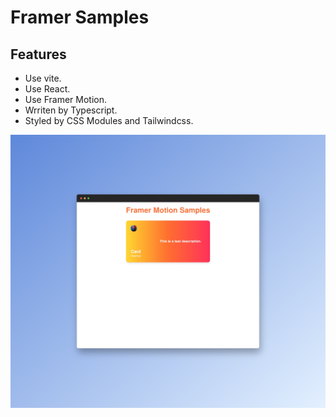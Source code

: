 # Framer Samples

## Features

- Use vite.
- Use React.
- Use Framer Motion.
- Wrriten by Typescript.
- Styled by CSS Modules and Tailwindcss.

![FramerSamples](./public/FramerSamples.png)

